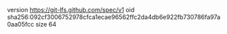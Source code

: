 version https://git-lfs.github.com/spec/v1
oid sha256:092cf3006752978cfca1ecae96562ffc2da4db6e922fb730786fa97a0aa05fcc
size 64
